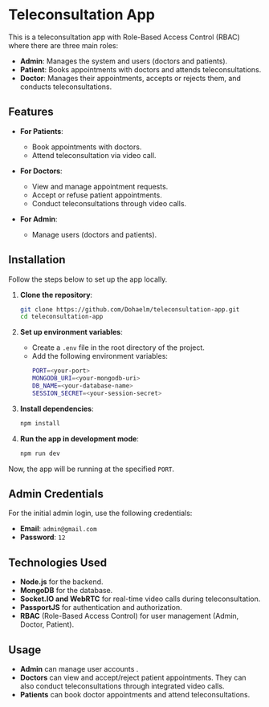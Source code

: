 # Teleconsultation App

This is a teleconsultation app with Role-Based Access Control (RBAC) where there are three main roles:

- **Admin**: Manages the system and users (doctors and patients).
- **Patient**: Books appointments with doctors and attends teleconsultations.
- **Doctor**: Manages their appointments, accepts or rejects them, and conducts teleconsultations.

## Features

- **For Patients**:
  - Book appointments with doctors.
  - Attend teleconsultation via video call.
  
- **For Doctors**:
  - View and manage appointment requests.
  - Accept or refuse patient appointments.
  - Conduct teleconsultations through video calls.
  
- **For Admin**:
  - Manage users (doctors and patients).


## Installation

Follow the steps below to set up the app locally.

1. **Clone the repository**:
    ```bash
    git clone https://github.com/Dohaelm/teleconsultation-app.git
    cd teleconsultation-app
    ```

2. **Set up environment variables**:
   - Create a `.env` file in the root directory of the project.
   - Add the following environment variables:
     ```bash
     PORT=<your-port>
     MONGODB_URI=<your-mongodb-uri>
     DB_NAME=<your-database-name>
     SESSION_SECRET=<your-session-secret>
     ```

3. **Install dependencies**:
    ```bash
    npm install
    ```

4. **Run the app in development mode**:
    ```bash
    npm run dev
    ```

Now, the app will be running at the specified `PORT`.

## Admin Credentials

For the initial admin login, use the following credentials:

- **Email**: `admin@gmail.com`
- **Password**: `12`

## Technologies Used

- **Node.js** for the backend.
- **MongoDB** for the database.
- **Socket.IO and WebRTC** for real-time video calls during teleconsultation.
- **PassportJS** for authentication and authorization.
- **RBAC** (Role-Based Access Control) for user management (Admin, Doctor, Patient).

## Usage

- **Admin** can manage user accounts .
- **Doctors** can view and accept/reject patient appointments. They can also conduct teleconsultations through integrated video calls.
- **Patients** can book doctor appointments and attend teleconsultations.
